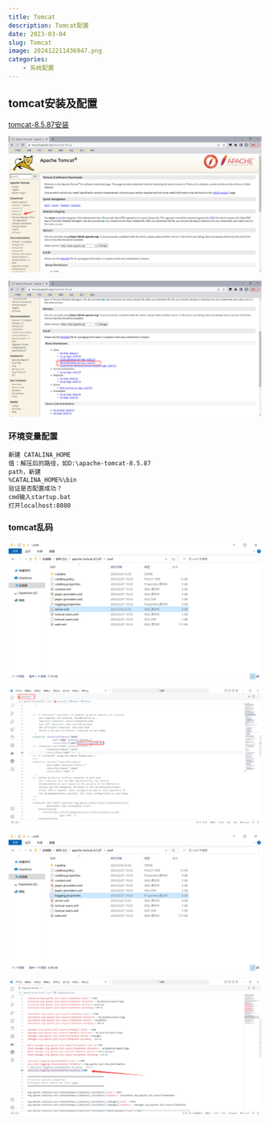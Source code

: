```yaml
---
title: Tomcat
description: Tomcat配置
date: 2023-03-04
slug: Tomcat
image: 202412211436947.png
categories:
    - 系统配置
---
```


## tomcat安装及配置
[tomcat-8.5.87安装](https://www.123pan.com/s/tMU0Vv-3wiUd.html)

![image-20230304231319362](https://raw.githubusercontent.com/IsUnderAchiever/markdown-img/master/PicGo01/202303042313516.png)

![image-20230304231344692](https://raw.githubusercontent.com/IsUnderAchiever/markdown-img/master/PicGo01/202303042313799.png)

### 环境变量配置
```
新建 CATALINA_HOME
值：解压后的路径，如D:\apache-tomcat-8.5.87
path，新建
%CATALINA_HOME%\bin
验证是否配置成功？
cmd输入startup.bat
打开localhost:8080
```
### tomcat乱码

![image-20230304232543528](https://raw.githubusercontent.com/IsUnderAchiever/markdown-img/master/PicGo01/202303042325595.png)

![image-20230304232539411](https://raw.githubusercontent.com/IsUnderAchiever/markdown-img/master/PicGo01/202303042325524.png)

![image-20230304232731965](https://raw.githubusercontent.com/IsUnderAchiever/markdown-img/master/PicGo01/202303042327056.png)

![image-20230304232821677](https://raw.githubusercontent.com/IsUnderAchiever/markdown-img/master/PicGo01/202303042328781.png)


